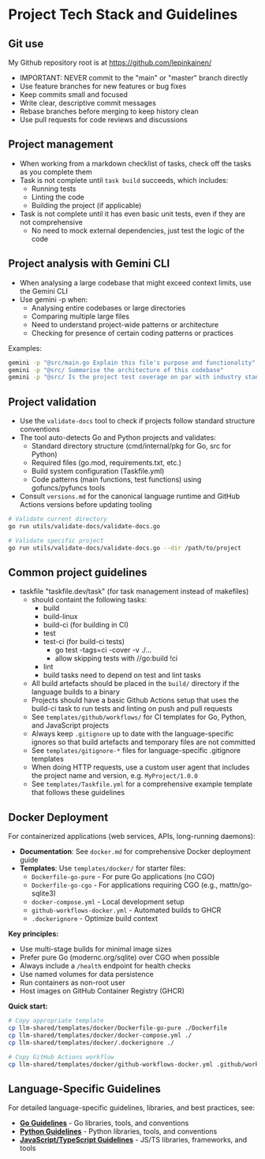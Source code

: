 # Project Tech Stack and Guidelines

## Git use

My Github repository root is at <https://github.com/lepinkainen/>

- IMPORTANT: NEVER commit to the "main" or "master" branch directly
- Use feature branches for new features or bug fixes
- Keep commits small and focused
- Write clear, descriptive commit messages
- Rebase branches before merging to keep history clean
- Use pull requests for code reviews and discussions

## Project management

- When working from a markdown checklist of tasks, check off the tasks as you complete them
- Task is not complete until `task build` succeeds, which includes:
  - Running tests
  - Linting the code
  - Building the project (if applicable)
- Task is not complete until it has even basic unit tests, even if they are not comprehensive
  - No need to mock external dependencies, just test the logic of the code

## Project analysis with Gemini CLI

- When analysing a large codebase that might exceed context limits, use the Gemini CLI
- Use gemini -p when:
  - Analysing entire codebases or large directories
  - Comparing multiple large files
  - Need to understand project-wide patterns or architecture
  - Checking for presence of certain coding patterns or practices

Examples:

```bash
gemini -p "@src/main.go Explain this file's purpose and functionality"
gemini -p "@src/ Summarise the architecture of this codebase"
gemini -p "@src/ Is the project test coverage on par with industry standards?"
```

## Project validation

- Use the `validate-docs` tool to check if projects follow standard structure conventions
- The tool auto-detects Go and Python projects and validates:
  - Standard directory structure (cmd/internal/pkg for Go, src for Python)
  - Required files (go.mod, requirements.txt, etc.)
  - Build system configuration (Taskfile.yml)
  - Code patterns (main functions, test functions) using gofuncs/pyfuncs tools
- Consult `versions.md` for the canonical language runtime and GitHub Actions versions before updating tooling

```bash
# Validate current directory
go run utils/validate-docs/validate-docs.go

# Validate specific project
go run utils/validate-docs/validate-docs.go --dir /path/to/project
```

## Common project guidelines

- taskfile "taskfile.dev/task" (for task management instead of makefiles)
  - should containt the following tasks:
    - build
    - build-linux
    - build-ci (for building in CI)
    - test
    - test-ci (for build-ci tests)
      - go test -tags=ci -cover -v ./...
      - allow skipping tests with //go:build !ci
    - lint
    - build tasks need to depend on test and lint tasks
  - All build artefacts should be placed in the `build/` directory if the language builds to a binary
  - Projects should have a basic Github Actions setup that uses the build-ci task to run tests and linting on push and pull requests
  - See `templates/github/workflows/` for CI templates for Go, Python, and JavaScript projects
  - Always keep `.gitignore` up to date with the language-specific ignores so that build artefacts and temporary files are not committed
  - See `templates/gitignore-*` files for language-specific .gitignore templates
  - When doing HTTP requests, use a custom user agent that includes the project name and version, e.g. `MyProject/1.0.0`
  - See `templates/Taskfile.yml` for a comprehensive example template that follows these guidelines

## Docker Deployment

For containerized applications (web services, APIs, long-running daemons):

- **Documentation**: See `docker.md` for comprehensive Docker deployment guide
- **Templates**: Use `templates/docker/` for starter files:
  - `Dockerfile-go-pure` - For pure Go applications (no CGO)
  - `Dockerfile-go-cgo` - For applications requiring CGO (e.g., mattn/go-sqlite3)
  - `docker-compose.yml` - Local development setup
  - `github-workflows-docker.yml` - Automated builds to GHCR
  - `.dockerignore` - Optimize build context

**Key principles:**

- Use multi-stage builds for minimal image sizes
- Prefer pure Go (modernc.org/sqlite) over CGO when possible
- Always include a `/health` endpoint for health checks
- Use named volumes for data persistence
- Run containers as non-root user
- Host images on GitHub Container Registry (GHCR)

**Quick start:**

```bash
# Copy appropriate template
cp llm-shared/templates/docker/Dockerfile-go-pure ./Dockerfile
cp llm-shared/templates/docker/docker-compose.yml ./
cp llm-shared/templates/docker/.dockerignore ./

# Copy GitHub Actions workflow
cp llm-shared/templates/docker/github-workflows-docker.yml .github/workflows/docker-build.yml
```

## Language-Specific Guidelines

For detailed language-specific guidelines, libraries, and best practices, see:

- **[Go Guidelines](languages/go.md)** - Go libraries, tools, and conventions
- **[Python Guidelines](languages/python.md)** - Python libraries, tools, and conventions
- **[JavaScript/TypeScript Guidelines](languages/javascript.md)** - JS/TS libraries, frameworks, and tools
